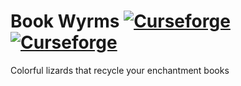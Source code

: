 # Book Wyrms [![Curseforge](http://cf.way2muchnoise.eu/book-wyrms.svg)](https://www.curseforge.com/minecraft/mc-mods/book-wyrms) [![Curseforge](http://cf.way2muchnoise.eu/versions/book-wyrms.svg)](https://www.curseforge.com/minecraft/mc-mods/book-wyrms) 

Colorful lizards that recycle your enchantment books
